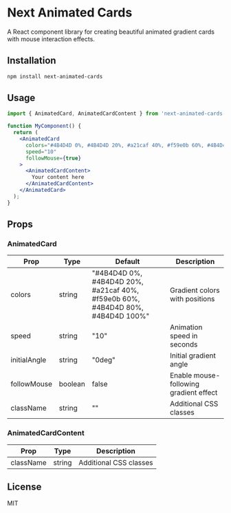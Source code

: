 # Next Animated Cards

A React component library for creating beautiful animated gradient cards with mouse interaction effects.

## Installation

```bash
npm install next-animated-cards
```

## Usage

```jsx
import { AnimatedCard, AnimatedCardContent } from 'next-animated-cards';

function MyComponent() {
  return (
    <AnimatedCard
      colors="#4B4D4D 0%, #4B4D4D 20%, #a21caf 40%, #f59e0b 60%, #4B4D4D 80%, #4B4D4D 100%"
      speed="10"
      followMouse={true}
    >
      <AnimatedCardContent>
        Your content here
      </AnimatedCardContent>
    </AnimatedCard>
  );
}
```

## Props

### AnimatedCard

| Prop | Type | Default | Description |
|------|------|---------|-------------|
| colors | string | "#4B4D4D 0%, #4B4D4D 20%, #a21caf 40%, #f59e0b 60%, #4B4D4D 80%, #4B4D4D 100%" | Gradient colors with positions |
| speed | string | "10" | Animation speed in seconds |
| initialAngle | string | "0deg" | Initial gradient angle |
| followMouse | boolean | false | Enable mouse-following gradient effect |
| className | string | "" | Additional CSS classes |

### AnimatedCardContent

| Prop | Type | Description |
|------|------|-------------|
| className | string | Additional CSS classes |

## License

MIT
